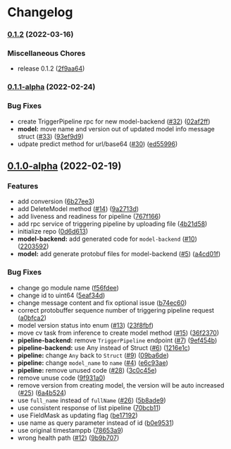 # Changelog

### [0.1.2](https://github.com/instill-ai/protogen-go/compare/v0.1.1-alpha...v0.1.2) (2022-03-16)


### Miscellaneous Chores

* release 0.1.2 ([2f9aa64](https://github.com/instill-ai/protogen-go/commit/2f9aa6456cce4922113d9bf32de81d2d507bafbd))

### [0.1.1-alpha](https://github.com/instill-ai/protogen-go/compare/v0.1.0-alpha...v0.1.1-alpha) (2022-02-24)


### Bug Fixes

* create TriggerPipeline rpc for new model-backend ([#32](https://github.com/instill-ai/protogen-go/issues/32)) ([02af2ff](https://github.com/instill-ai/protogen-go/commit/02af2ff006ead825392794e05b5f8c26d581c0c6))
* **model:** move name and version out of updated model info message struct ([#33](https://github.com/instill-ai/protogen-go/issues/33)) ([93ef9d9](https://github.com/instill-ai/protogen-go/commit/93ef9d9fcbcc1e350fa62af9d51b4e0e97e79574))
* udpate predict method for url/base64 ([#30](https://github.com/instill-ai/protogen-go/issues/30)) ([ed55996](https://github.com/instill-ai/protogen-go/commit/ed559967d7ea0004b2f7347f1384cc7fa2a7a2a0))

## [0.1.0-alpha](https://github.com/instill-ai/protogen-go/compare/v0.0.0-alpha...v0.1.0-alpha) (2022-02-19)


### Features

* add conversion ([6b27ee3](https://github.com/instill-ai/protogen-go/commit/6b27ee33fca9c8cd0115fa8b38b4befcff946ea4))
* add DeleteModel method ([#14](https://github.com/instill-ai/protogen-go/issues/14)) ([9a2713d](https://github.com/instill-ai/protogen-go/commit/9a2713d704b2c30945696afd7c5289e63b80ee64))
* add liveness and readiness for pipeline ([767f166](https://github.com/instill-ai/protogen-go/commit/767f166cb546e69115d178855092b0a8186e3200))
* add rpc service of triggering pipeline by uploading file ([4b21d58](https://github.com/instill-ai/protogen-go/commit/4b21d582913832af0f3df694590621f5b78dd306))
* initialize repo ([0d6d613](https://github.com/instill-ai/protogen-go/commit/0d6d613615394a388150ed8610306f20b9599309))
* **model-backend:** add generated code for `model-backend` ([#10](https://github.com/instill-ai/protogen-go/issues/10)) ([2203592](https://github.com/instill-ai/protogen-go/commit/22035920e4553e4897436de5d6d17d6932830209))
* **model:** add generate protobuf files for model-backend ([#5](https://github.com/instill-ai/protogen-go/issues/5)) ([a4cd01f](https://github.com/instill-ai/protogen-go/commit/a4cd01f3b2f952d5256db11e251de07a2cd0b6e8))


### Bug Fixes

* change go module name ([f56fdee](https://github.com/instill-ai/protogen-go/commit/f56fdeee9a34b7acb0949db238ea9ec6b1b6b891))
* change id to uint64 ([5eaf34d](https://github.com/instill-ai/protogen-go/commit/5eaf34df589c6df096f667dbb4ac8c0612e82cf0))
* change message content and fix optional issue ([b74ec60](https://github.com/instill-ai/protogen-go/commit/b74ec602a8d26b6bf9e20f4ece7b45bc2fdff2b1))
* correct protobuffer sequence number of triggering pipeline request ([a0bfca2](https://github.com/instill-ai/protogen-go/commit/a0bfca2fd3c95a19a25789f5ff5fa9ce4d1f031b))
* model version status into enum ([#13](https://github.com/instill-ai/protogen-go/issues/13)) ([23f8fbf](https://github.com/instill-ai/protogen-go/commit/23f8fbfa8e13acaae9b3d6ceee01fbcb71f259ae))
* move cv task from inference to create model method ([#15](https://github.com/instill-ai/protogen-go/issues/15)) ([36f2370](https://github.com/instill-ai/protogen-go/commit/36f2370961ef89fbc127b9d9505aa8bb245e57d4))
* **pipeline-backend:** remove `TriggerPipeline` endpoint ([#7](https://github.com/instill-ai/protogen-go/issues/7)) ([9ef454b](https://github.com/instill-ai/protogen-go/commit/9ef454b9b8089d48b6816a19668462ce6ae79c36))
* **pipeline-backend:** use Any instead of Struct ([#6](https://github.com/instill-ai/protogen-go/issues/6)) ([1216e1c](https://github.com/instill-ai/protogen-go/commit/1216e1c0631dad691105f316354b497817e6ef20))
* **pipeline:** change `Any` back to `Struct` ([#9](https://github.com/instill-ai/protogen-go/issues/9)) ([09ba6de](https://github.com/instill-ai/protogen-go/commit/09ba6de03b2719294998b167acaffe3dbe18c6ca))
* **pipeline:** change `model_name` to `name` ([#4](https://github.com/instill-ai/protogen-go/issues/4)) ([e6c93ae](https://github.com/instill-ai/protogen-go/commit/e6c93ae50935fa50bb893f92c351ad5c9ae83d5d))
* **pipeline:** remove unused code ([#28](https://github.com/instill-ai/protogen-go/issues/28)) ([3c0c45e](https://github.com/instill-ai/protogen-go/commit/3c0c45e118585703f0bacb154b0d2b1bcd78223b))
* remove unuse code ([9f931a0](https://github.com/instill-ai/protogen-go/commit/9f931a0df89739a23533352b3ff4ab7786e81c11))
* remove version from creating model, the version will be auto increased ([#25](https://github.com/instill-ai/protogen-go/issues/25)) ([6a4b524](https://github.com/instill-ai/protogen-go/commit/6a4b524722dcf8be9eec6bdade197adef79cedc5))
* use `full_name` instead of `fullName` ([#26](https://github.com/instill-ai/protogen-go/issues/26)) ([5b8ade9](https://github.com/instill-ai/protogen-go/commit/5b8ade9e492384edd7467f5840ca8e4b5af4fc7d))
* use consistent response of list pipeline ([70bcb11](https://github.com/instill-ai/protogen-go/commit/70bcb112cf4e73179d528bba72c43c695432b889))
* use FieldMask as updating flag ([be17192](https://github.com/instill-ai/protogen-go/commit/be1719222c9d8ec6e84b43495bebacf179ae10d1))
* use name as query parameter instead of id ([b0e9531](https://github.com/instill-ai/protogen-go/commit/b0e9531885c2aed7e9a0d5d9c22e45558b8104e6))
* use original timestamppb ([78653a9](https://github.com/instill-ai/protogen-go/commit/78653a95256dbbc47069cda74f639bc3438e17ba))
* wrong health path ([#12](https://github.com/instill-ai/protogen-go/issues/12)) ([9b9b707](https://github.com/instill-ai/protogen-go/commit/9b9b7079641441e2f6d0bdf90400a27b289959c9))
